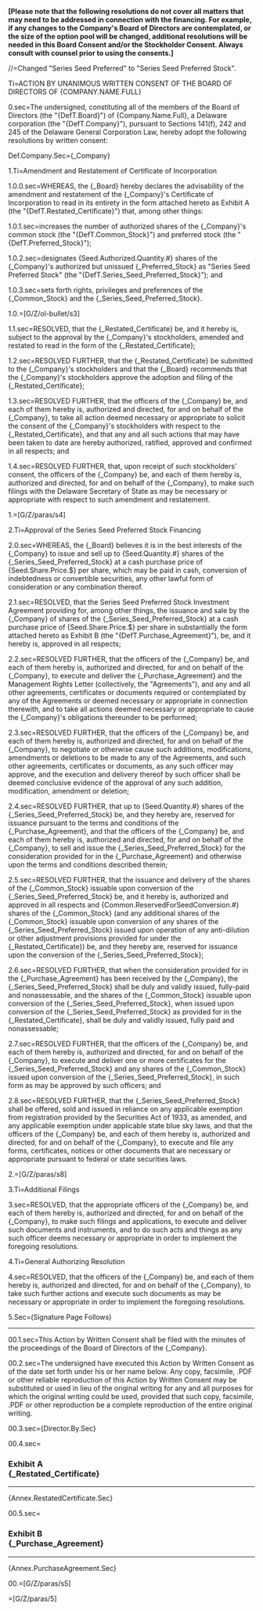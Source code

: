 **[Please note that the following resolutions do not cover all matters that may need to be addressed in connection with the financing. For example, if any changes to the Company's Board of Directors are contemplated, or the size of the option pool will be changed, additional resolutions will be needed in this Board Consent and/or the Stockholder Consent. Always consult with counsel prior to using the consents.]**

//=Changed "Series Seed Preferred" to "Series Seed Preferred Stock".

Ti=<span style="text-transform:uppercase">Action by Unanimous Written Consent of the Board of Directors of {Company.Name.Full}</span>

0.sec=The undersigned, constituting all of the members of the Board of Directors (the "{DefT.Board}") of {Company.Name.Full}, a Delaware corporation (the "{DefT.Company}"), pursuant to Sections 141(f), 242 and 245 of the Delaware General Corporation Law, hereby adopt the following resolutions by written consent:

Def.Company.Sec={_Company}

1.Ti=Amendment and Restatement of Certificate of Incorporation

1.0.0.sec=WHEREAS, the {_Board} hereby declares the advisability of the amendment and restatement of the {_Company}'s Certificate of Incorporation to read in its entirety in the form attached hereto as Exhibit A (the "{DefT.Restated_Certificate}") that, among other things:

1.0.1.sec=increases the number of authorized shares of the {_Company}'s common stock (the "{DefT.Common_Stock}") and preferred stock (the "{DefT.Preferred_Stock}");

1.0.2.sec=designates {Seed.Authorized.Quantity.#} shares of the {_Company}'s authorized but unissued {_Preferred_Stock} as "Series Seed Preferred Stock" (the "{DefT.Series_Seed_Preferred_Stock}"); and 

1.0.3.sec=sets forth rights, privileges and preferences of the {_Common_Stock} and the {_Series_Seed_Preferred_Stock}.

1.0.=[G/Z/ol-bullet/s3]

1.1.sec=RESOLVED, that the {_Restated_Certificate} be, and it hereby is, subject to the approval by the {_Company}'s stockholders, amended and restated to read in the form of the {_Restated_Certificate};

1.2.sec=RESOLVED FURTHER, that the {_Restated_Certificate} be submitted to the {_Company}'s stockholders and that the {_Board} recommends that the {_Company}'s stockholders approve the adoption and filing of the {_Restated_Certificate};

1.3.sec=RESOLVED FURTHER, that the officers of the {_Company} be, and each of them hereby is, authorized and directed, for and on behalf of the {_Company}, to take all action deemed necessary or appropriate to solicit the consent of the {_Company}'s stockholders with respect to the {_Restated_Certificate}, and that any and all such actions that may have been taken to date are hereby authorized, ratified, approved and confirmed in all respects; and

1.4.sec=RESOLVED FURTHER, that, upon receipt of such stockholders' consent, the officers of the {_Company} be, and each of them hereby is, authorized and directed, for and on behalf of the {_Company}, to make such filings with the Delaware Secretary of State as may be necessary or appropriate with respect to such amendment and restatement.

1.=[G/Z/paras/s4]

2.Ti=Approval of the Series Seed Preferred Stock Financing

2.0.sec=WHEREAS, the {_Board} believes it is in the best interests of the {_Company} to issue and sell up to {Seed.Quantity.#} shares of the {_Series_Seed_Preferred_Stock} at a cash purchase price of {Seed.Share.Price.$} per share, which may be paid in cash, conversion of indebtedness or convertible securities, any other lawful form of consideration or any combination thereof.

2.1.sec=RESOLVED, that the Series Seed Preferred Stock Investment Agreement providing for, among other things, the issuance and sale by the {_Company} of shares of the {_Series_Seed_Preferred_Stock} at a cash purchase price of {Seed.Share.Price.$} per share in substantially the form attached hereto as Exhibit B (the "{DefT.Purchase_Agreement}"), be, and it hereby is, approved in all respects;

2.2.sec=RESOLVED FURTHER, that the officers of the {_Company} be, and each of them hereby is, authorized and directed, for and on behalf of the {_Company}, to execute and deliver the {_Purchase_Agreement} and the Management Rights Letter (collectively, the "Agreements"), and any and all other agreements, certificates or documents required or contemplated by any of the Agreements or deemed necessary or appropriate in connection therewith, and to take all actions deemed necessary or appropriate to cause the {_Company}'s obligations thereunder to be performed;

2.3.sec=RESOLVED FURTHER, that the officers of the {_Company} be, and each of them hereby is, authorized and directed, for and on behalf of the {_Company}, to negotiate or otherwise cause such additions, modifications, amendments or deletions to be made to any of the Agreements, and such other agreements, certificates or documents, as any such officer may approve, and the execution and delivery thereof by such officer shall be deemed conclusive evidence of the approval of any such addition, modification, amendment or deletion;

2.4.sec=RESOLVED FURTHER, that up to {Seed.Quantity.#} shares of the {_Series_Seed_Preferred_Stock} be, and they hereby are, reserved for issuance pursuant to the terms and conditions of the {_Purchase_Agreement}, and that the officers of the {_Company} be, and each of them hereby is, authorized and directed, for and on behalf of the {_Company}, to sell and issue the {_Series_Seed_Preferred_Stock} for the consideration provided for in the {_Purchase_Agreement} and otherwise upon the terms and conditions described therein;

2.5.sec=RESOLVED FURTHER, that the issuance and delivery of the shares of the {_Common_Stock} issuable upon conversion of the {_Series_Seed_Preferred_Stock} be, and it hereby is, authorized and approved in all respects and {Common.ReservedForSeedConversion.#} shares of the {_Common_Stock} (and any additional shares of the {_Common_Stock} issuable upon conversion of any shares of the {_Series_Seed_Preferred_Stock} issued upon operation of any anti-dilution or other adjustment provisions provided for under the {_Restated_Certificate}) be, and they hereby are, reserved for issuance upon the conversion of the {_Series_Seed_Preferred_Stock};

2.6.sec=RESOLVED FURTHER, that when the consideration provided for in the {_Purchase_Agreement} has been received by the {_Company}, the {_Series_Seed_Preferred_Stock} shall be duly and validly issued, fully-paid and nonassessable, and the shares of the {_Common_Stock} issuable upon conversion of the {_Series_Seed_Preferred_Stock}, when issued upon conversion of the {_Series_Seed_Preferred_Stock} as provided for in the {_Restated_Certificate}, shall be duly and validly issued, fully paid and nonassessable;

2.7.sec=RESOLVED FURTHER, that the officers of the {_Company} be, and each of them hereby is, authorized and directed, for and on behalf of the {_Company}, to execute and deliver one or more certificates for the {_Series_Seed_Preferred_Stock} and any shares of the {_Common_Stock} issued upon conversion of the {_Series_Seed_Preferred_Stock}, in such form as may be approved by such officers; and

2.8.sec=RESOLVED FURTHER, that the {_Series_Seed_Preferred_Stock} shall be offered, sold and issued in reliance on any applicable exemption from registration provided by the Securities Act of 1933, as amended, and any applicable exemption under applicable state blue sky laws, and that the officers of the {_Company} be, and each of them hereby is, authorized and directed, for and on behalf of the {_Company}, to execute and file any forms, certificates, notices or other documents that are necessary or appropriate pursuant to federal or state securities laws.

2.=[G/Z/paras/s8]

3.Ti=Additional Filings

3.sec=RESOLVED, that the appropriate officers of the {_Company} be, and each of them hereby is, authorized and directed, for and on behalf of the {_Company}, to make such filings and applications, to execute and deliver such documents and instruments, and to do such acts and things as any such officer deems necessary or appropriate in order to implement the foregoing resolutions.

4.Ti=General Authorizing Resolution

4.sec=RESOLVED, that the officers of the {_Company} be, and each of them hereby is, authorized and directed, for and on behalf of the {_Company}, to take such further actions and execute such documents as may be necessary or appropriate in order to implement the foregoing resolutions.

5.Sec=(Signature Page Follows)

***

00.1.sec=This Action by Written Consent shall be filed with the minutes of the proceedings of the Board of Directors of the {_Company}.

00.2.sec=The undersigned have executed this Action by Written Consent as of the date set forth under his or her name below. Any copy, facsimile, .PDF or other reliable reproduction of this Action by Written Consent may be substituted or used in lieu of the original writing for any and all purposes for which the original writing could be used, provided that such copy, facsimile, .PDF or other reproduction be a complete reproduction of the entire original writing.

00.3.sec={Director.By.Sec}

00.4.sec=<h3>Exhibit A <br>{_Restated_Certificate}</h3><hr>{Annex.RestatedCertificate.Sec}

00.5.sec=<h3>Exhibit B<br>{_Purchase_Agreement}</h3><hr>{Annex.PurchaseAgreement.Sec}

00.=[G/Z/paras/s5]

=[G/Z/paras/5]
